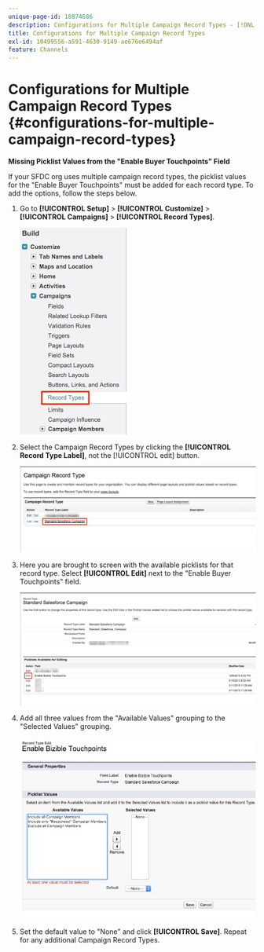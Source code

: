 ```yaml
---
unique-page-id: 18874686
description: Configurations for Multiple Campaign Record Types - [!DNL Marketo Measure]
title: Configurations for Multiple Campaign Record Types
exl-id: 10499556-a591-4630-9149-ae676e6494af
feature: Channels
---
```

# Configurations for Multiple Campaign Record Types {#configurations-for-multiple-campaign-record-types}

**Missing Picklist Values from the "Enable Buyer Touchpoints" Field**

If your SFDC org uses multiple campaign record types, the picklist values for the "Enable Buyer Touchpoints" must be added for each record type. To add the options, follow the steps below.

1. Go to **[!UICONTROL Setup]** > **[!UICONTROL Customize]** > **[!UICONTROL Campaigns]** > **[!UICONTROL Record Types]**.

   ![](assets/1.jpg)

1. Select the Campaign Record Types by clicking the **[!UICONTROL Record Type Label]**, not the [!UICONTROL edit] button.

   ![](assets/2.jpg)

1. Here you are brought to screen with the available picklists for that record type. Select **[!UICONTROL Edit]** next to the "Enable Buyer Touchpoints" field.

   ![](assets/3.jpg)

1. Add all three values from the "Available Values" grouping to the "Selected Values" grouping.

   ![](assets/4.jpg)

1. Set the default value to "None" and click **[!UICONTROL Save]**. Repeat for any additional Campaign Record Types.
